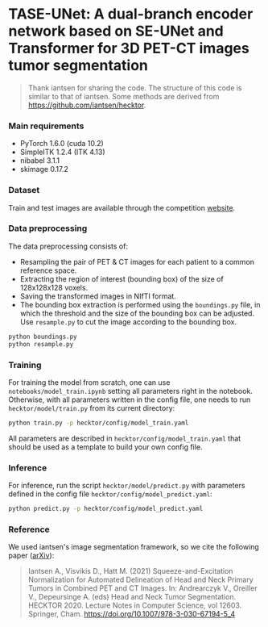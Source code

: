 # TASE-UNet: A dual-branch encoder network based on SE-UNet and Transformer for 3D PET-CT images tumor segmentation


> Thank iantsen for sharing the code. The structure of this code is similar to that of iantsen. 
> Some methods are derived from https://github.com/iantsen/hecktor.


### Main requirements
- PyTorch 1.6.0 (cuda 10.2)
- SimpleITK 1.2.4 (ITK 4.13)
- nibabel 3.1.1
- skimage 0.17.2

### Dataset
Train and test images are available through the competition [website]( https://hecktor.grand-challenge.org/). 
     

### Data preprocessing
The data preprocessing consists of:
- Resampling the pair of PET & CT images for each patient to a common reference space.
- Extracting the region of interest (bounding box) of the size of 128x128x128 voxels. 
- Saving the transformed images in NIfTI format.
- The bounding box extraction is performed using the `boundings.py` file, in which the threshold and the size of the bounding box can be adjusted. Use `resample.py` to cut the image according to the bounding box.
```sh
python boundings.py
python resample.py
```
### Training
For training the model from scratch, one can use `notebooks/model_train.ipynb` setting all parameters right in the notebook. Otherwise, with all parameters written in the config file, one needs to run `hecktor/model/train.py` from its current directory:
```sh
python train.py -p hecktor/config/model_train.yaml
```
All parameters are described in `hecktor/config/model_train.yaml` that should be used as a template to build your own config file.

### Inference
For inference, run the script `hecktor/model/predict.py` with parameters defined in the config file `hecktor/config/model_predict.yaml`:
```sh
python predict.py -p hecktor/config/model_predict.yaml
```


### Reference
We used iantsen's image segmentation framework, so we cite the following paper ([arXiv](https://arxiv.org/abs/2102.10446)):
> Iantsen A., Visvikis D., Hatt M. (2021) Squeeze-and-Excitation Normalization for Automated Delineation of Head and Neck Primary Tumors in Combined PET and CT Images. In: Andrearczyk V., Oreiller V., Depeursinge A. (eds) Head and Neck Tumor Segmentation. HECKTOR 2020. Lecture Notes in Computer Science, vol 12603. Springer, Cham. https://doi.org/10.1007/978-3-030-67194-5_4
